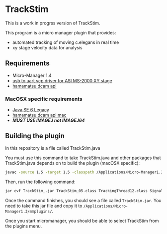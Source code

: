 # TrackStim

This is a work in progrss version of TrackStim.

This program is a micro manager plugin that provides:
- automated tracking of moving c.elegans in real time
- xy stage velocity data for analysis

## Requirements
- Micro-Manager 1.4
- [usb to uart vcp driver for ASI MS-2000 XY stage](https://www.silabs.com/products/development-tools/software/usb-to-uart-bridge-vcp-drivers)
- [hamamatsu dcam api](https://dcam-api.com/)


### MacOSX specific requirements
- [Java SE 6 Legacy](https://support.apple.com/kb/dl1572?locale=en_GB)
- [hamamatsu dcam api mac](https://ftp.hostedftp.com/~hamamatsu/DCAM-API/2013/13.11/DCAM-API%20for%20Mac%20OS%20X%20%2813.11.4451%29.zip)
- ***MUST USE IMAGEJ not IMAGEJ64***

## Building the plugin

In this repository is a file called TrackStim.java

You must use this command to take TrackStim.java and other packages that TrackStim.java depends on to build the plugin (macOSX specific):

```sh
javac -source 1.5 -target 1.5 -classpath /Applications/Micro-Manager1.3/ij.jar:/Applications/Micro-Manager1.3/plugins/Micro-Manager/MMCoreJ.jar:/Applications/Micro-Manager1.3/plugins/Micro-Manager/MMJ_.jar -Xlint:unchecked TrackStim_05.java

```

Then, run the following command:

```sh
jar cvf TrackStim_.jar TrackStim_05.class TrackingThread12.class SignalSender02.class
```


Once the command finishes, you should see a file called ```TrackStim.jar```.  You need to take this jar file and copy it to ```/Applications/Micro-Manager1.3/mmplugins/```.

Once you start micromanager, you should be able to select TrackStim from the plugins menu.
